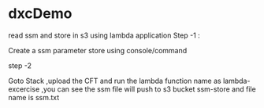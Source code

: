 # dxcDemo
read ssm and store in s3 using lambda application
Step -1 :

Create a ssm parameter store using console/command 

step -2

Goto Stack ,upload the CFT and run the lambda function name as lambda-excercise ,you can see the ssm file will push to s3 bucket ssm-store and file name is ssm.txt
